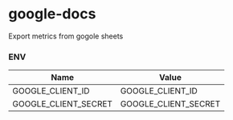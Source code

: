 # google-docs

Export metrics from gogole sheets

### ENV

| Name                      | Value                               |
|---------------------------|-------------------------------------|
| GOOGLE_CLIENT_ID          | GOOGLE_CLIENT_ID                    |
| GOOGLE_CLIENT_SECRET      | GOOGLE_CLIENT_SECRET                |
